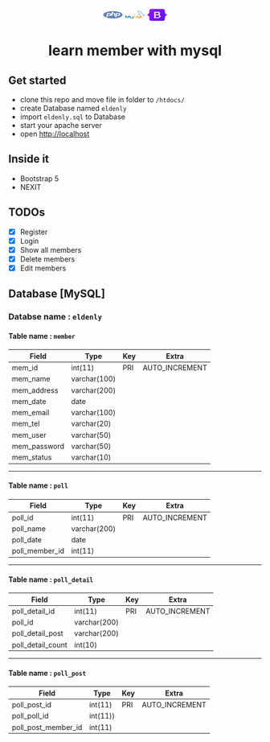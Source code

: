 <p align="center">
    <img align="center" alt="php" width="40" height="30" src="https://github.com/Arikato111/Arikato111/raw/main/icons/php-plain.svg">
    <img align="center" alt="MySQL" width="40" height="30" src="https://github.com/Arikato111/Arikato111/raw/main/icons/mysql-original-wordmark.svg">
    <img align="center" alt="Bootstrap" width="40" height="30" src="https://raw.githubusercontent.com/Arikato111/Arikato111/main/icons/bootstrap-original.svg">
</p>

# <p align="center">learn member with mysql</p>

## Get started

- clone this repo and move file in folder to `/htdocs/`
- create Database named `eldenly`
- import `eldenly.sql` to Database
- start your apache server
- open [http://localhost](http://localhost)

## Inside it

- Bootstrap 5
- NEXIT
## TODOs

- [x] Register
- [x] Login
- [x] Show all members
- [x] Delete members
- [x] Edit members

## Database [MySQL]

### Databse name : `eldenly`

#### Table name : `member`

| Field | Type | Key | Extra |
| ----- | ---- | --- | ---- |
| mem_id | int(11) | PRI | AUTO_INCREMENT | 
| mem_name | varchar(100) |
| mem_address | varchar(200) |
| mem_date | date |
| mem_email | varchar(100) |
| mem_tel | varchar(20) |
| mem_user | varchar(50) |
| mem_password | varchar(50) |
| mem_status | varchar(10) |

---

#### Table name : `poll`

| Field | Type | Key | Extra |
| ----- | ---- | --- | ---- |
| poll_id | int(11) | PRI | AUTO_INCREMENT | 
| poll_name | varchar(200) |
| poll_date | date |
| poll_member_id | int(11) |

---

#### Table name : `poll_detail`

| Field | Type | Key | Extra |
| ----- | ---- | --- | ---- |
| poll_detail_id | int(11) | PRI | AUTO_INCREMENT | 
| poll_id | varchar(200) |
| poll_detail_post | varchar(200) |
| poll_detail_count | int(10) |

---

#### Table name : `poll_post`

| Field | Type | Key | Extra |
| ----- | ---- | --- | ---- |
| poll_post_id | int(11) | PRI | AUTO_INCREMENT | 
| poll_poll_id | int(11)) |
| poll_post_member_id | int(11) |



